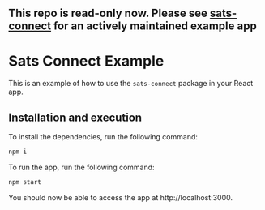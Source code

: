 ## This repo is read-only now. Please see [sats-connect](https://github.com/secretkeylabs/sats-connect/tree/develop/example) for an actively maintained example app ##

# Sats Connect Example

This is an example of how to use the `sats-connect` package in your React app.

## Installation and execution

To install the dependencies, run the following command:
```bash
npm i
```

To run the app, run the following command:
```bash
npm start
```

You should now be able to access the app at http://localhost:3000.
